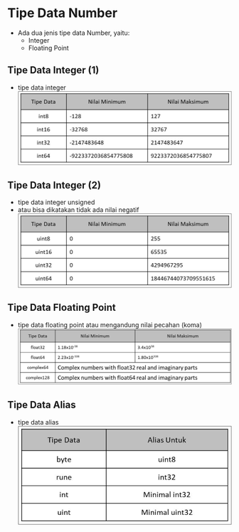 # Tipe Data Number

- Ada dua jenis tipe data Number, yaitu:
  - Integer
  - Floating Point

## Tipe Data Integer (1)

- tipe data integer
  ![Integer_1](img/integer-1.jpg)

## Tipe Data Integer (2)

- tipe data integer unsigned
- atau bisa dikatakan tidak ada nilai negatif
  ![Integer_2](img/integer-2.jpg)

## Tipe Data Floating Point

- tipe data floating point atau mengandung nilai pecahan (koma)
  ![Floating_Point](img/floating-point.jpg)

## Tipe Data Alias

- tipe data alias
  ![Tipe_Data_Alias](img/tipe-data-alias.jpg)
